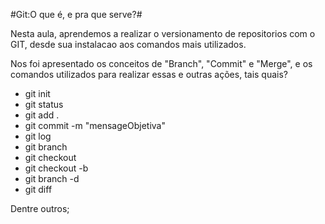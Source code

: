 
#Git:O que é, e pra que serve?#

Nesta aula, aprendemos a realizar o versionamento de repositorios com o GIT, desde sua instalacao aos comandos mais utilizados. 

Nos foi apresentado os conceitos de "Branch", "Commit" e "Merge", e os comandos utilizados para realizar essas e outras ações, tais quais? 

- git init
- git status
- git add .
- git commit -m "mensageObjetiva"
- git log 
- git branch 
- git checkout 
- git checkout -b 
- git branch -d
- git diff

Dentre outros;

